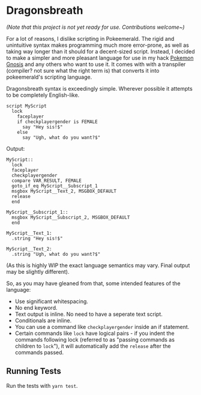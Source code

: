 # Dragonsbreath

*(Note that this project is not yet ready for use. Contributions welcome~)*

For a lot of reasons, I dislike scripting in Pokeemerald. The rigid and unintuitive syntax makes programming much more error-prone, as well as taking way longer than it should for a decent-sized script. Instead, I decided to make a simpler and more pleasant language for use in my hack [Pokemon Gnosis](https://github.com/tipsypastels/pokegnosis) and any others who want to use it. It comes with with a transpiler (compiler? not sure what the right term is) that converts it into pokeemerald's scripting language.

Dragonsbreath syntax is exceedingly simple. Wherever possible it attempts to be completely English-like.
```text
script MyScript
  lock
    faceplayer
    if checkplayergender is FEMALE
      say "Hey sis!$"
    else
      say "Ugh, what do you want?$"
```

Output:

```text
MyScript::
  lock
  faceplayer
  checkplayergender
  compare VAR_RESULT, FEMALE
  goto_if_eq MyScript__Subscript_1
  msgbox MyScript__Text_2, MSGBOX_DEFAULT
  release
  end

MyScript__Subscript_1::
  msgbox MyScript__Subscript_2, MSGBOX_DEFAULT
  end

MyScript__Text_1:
  .string "Hey sis!$"

MyScript__Text_2:
  .string "Ugh, what do you want?$"
```

(As this is highly WIP the exact language semantics may vary. Final output may be slightly different).

So, as you may have gleaned from that, some intended features of the language:
- Use significant whitespacing.
- No end keyword.
- Text output is inline. No need to have a seperate text script.
- Conditionals are inline.
- You can use a command like `checkplayergender` inside an if statement.
- Certain commands like `lock` have logical pairs - if you indent the commands following lock (referred to as "passing commands as children to `lock`"), it will automatically add the `release` after the commands passed.

## Running Tests

Run the tests with `yarn test`.
